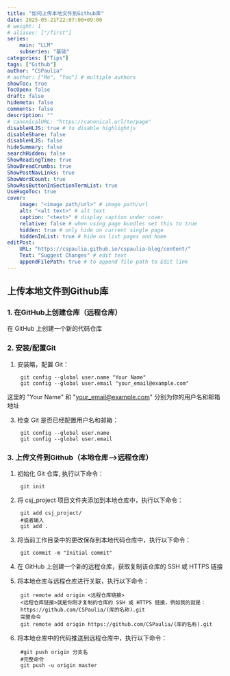 ```yaml
---
title: "如何上传本地文件到Github库"
date: 2025-05-21T22:07:00+09:00
# weight: 1
# aliases: ["/first"]
series:
    main: "LLM"
    subseries: "基础"
categories: ["Tips"]
tags: ["Github"]
author: "CSPaulia"
# author: ["Me", "You"] # multiple authors
showToc: true
TocOpen: false
draft: false
hidemeta: false
comments: false
description: ""
# canonicalURL: "https://canonical.url/to/page"
disableHLJS: true # to disable highlightjs
disableShare: false
disableHLJS: false
hideSummary: false
searchHidden: false
ShowReadingTime: true
ShowBreadCrumbs: true
ShowPostNavLinks: true
ShowWordCount: true
ShowRssButtonInSectionTermList: true
UseHugoToc: true
cover:
    image: "<image path/url>" # image path/url
    alt: "<alt text>" # alt text
    caption: "<text>" # display caption under cover
    relative: false # when using page bundles set this to true
    hidden: true # only hide on current single page
    hiddenInList: true # hide on list pages and home
editPost:
    URL: "https://cspaulia.github.io/cspaulia-blog/content/"
    Text: "Suggest Changes" # edit text
    appendFilePath: true # to append file path to Edit link
---
```


## 上传本地文件到Github库

### 1. 在GitHub上创建仓库（远程仓库）

在 GitHub 上创建一个新的代码仓库

### 2. 安装/配置Git
1. 安装略，配置 Git：
        
        git config --global user.name "Your Name"
        git config --global user.email "your_email@example.com"

这里的 "Your Name" 和 "your_email@example.com" 分别为你的用户名和邮箱地址

3. 检查 Git 是否已经配置用户名和邮箱：

        git config --global user.name
        git config --global user.email


### 3. 上传文件到Github（本地仓库–>远程仓库）
1. 初始化 Git 仓库, 执行以下命令：
    
        git init

2. 将 csj_project 项目文件夹添加到本地仓库中，执行以下命令：
    
        git add csj_project/
        #或者输入
        git add .

3. 将当前工作目录中的更改保存到本地代码仓库中，执行以下命令：
    
        git commit -m "Initial commit"

4. 在 GitHub 上创建一个新的远程仓库，获取复制该仓库的 SSH 或 HTTPS 链接

5. 将本地仓库与远程仓库进行关联，执行以下命令：
    
        git remote add origin <远程仓库链接> 
        <远程仓库链接>就是你刚才复制的仓库的 SSH 或 HTTPS 链接，例如我的就是： 
        https://github.com/CSPaulia/(库的名称).git 
        完整命令 
        git remote add origin https://github.com/CSPaulia/(库的名称).git

6. 将本地仓库中的代码推送到远程仓库中，执行以下命令：
    
        #git push origin 分支名
        #完整命令
        git push -u origin master
